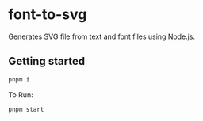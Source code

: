 # font-to-svg
Generates SVG file from text and font files using Node.js.

## Getting started
```bash
pnpm i
```

To Run:
```bash
pnpm start
```
